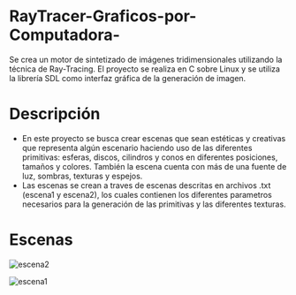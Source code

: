 # RayTracer-Graficos-por-Computadora-
Se crea un motor de sintetizado de imágenes tridimensionales utilizando la técnica de Ray-Tracing. El proyecto se realiza en C sobre Linux y se utiliza la librería SDL como interfaz gráfica de la generación de imagen.
# Descripción
- En este proyecto se busca crear escenas que sean estéticas y creativas que representa algún escenario haciendo uso de las diferentes primitivas: esferas, discos, cilindros y conos en diferentes posiciones, tamaños y colores. También la escena cuenta con más de una fuente de luz, sombras, texturas y espejos.
- Las escenas se crean a traves de escenas descritas en archivos .txt (escena1 y escena2), los cuales contienen los diferentes parametros necesarios para la generación de las primitivas y las diferentes texturas.

# Escenas
![escena2](https://user-images.githubusercontent.com/90577039/171553334-0e3eacdd-be4a-4ef5-b28c-43a468db2c23.png)

![escena1](https://user-images.githubusercontent.com/90577039/171553535-4508b5c3-0ae0-4bff-82fa-6b9d9e4e67ac.png)
